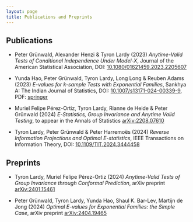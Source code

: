 ```yaml
---
layout: page
title: Publications and Preprints
---
```


## Publications

* Peter Grünwald, Alexander Henzi & Tyron Lardy (2023) *Anytime-Valid Tests of Conditional Independence Under Model-X*, Journal of the American Statistical Association, 
DOI: <a href="https://doi.org/10.1080/01621459.2023.2205607" target="_blank">10.1080/01621459.2023.2205607</a>

* Yunda Hao, Peter Grünwald, Tyron Lardy, Long Long & Reuben Adams (2023) *E-values for k-sample Tests with Exponential Families*, 
Sankhya A: The Indian Journal of Statistics, 
DOI: <a href="https://doi.org/10.1007/s13171-024-00339-9" target="_blank">10.1007/s13171-024-00339-9</a>, 
PDF: <a href="https://rdcu.be/dwQFa" target="_blank">springer</a>

* Muriel Felipe Pérez-Ortiz, Tyron Lardy, Rianne de Heide & Peter Grünwald (2024) *E-Statistics, Group Invariance and Anytime Valid Testing*,
to appear in the Annals of Statistics <a href="https://arxiv.org/abs/2208.07610" target="_blank">arXiv:2208.07610</a> 

* Tyron Lardy, Peter Grünwald & Peter Harremoës (2024) *Reverse Information Projections and Optimal E-statistics*, IEEE Transactions on Information Theory, 
DOI: <a href="https://doi.org/10.1109/TIT.2024.3444458" target="_blank">10.1109/TIT.2024.3444458</a>

## Preprints


* Tyron Lardy, Muriel Felipe Pérez-Ortiz (2024) *Anytime-Valid Tests of Group Invariance through Conformal Prediction*, arXiv preprint <a href="https://arxiv.org/abs/2401.15461" target="_blank">arXiv:2401.15461</a>

* Peter Grünwald, Tyron Lardy, Yunda Hao, Shaul K. Bar-Lev, Martijn de Jong (2024) *Optimal E-values for Exponential Families: the Simple Case*, arXiv preprint <a href="https://arxiv.org/abs/2404.19465" target="_blank">arXiv:2404.19465</a>
